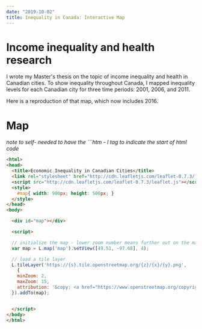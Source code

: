 ```yaml
---
date: "2019-10-02"
title: Inequality in Canada: Interactive Map
---
```


# Income inequality and health research

I wrote my Master's thesis on the topic of income inequality and health in Canadian cities. To show inequality throughout Canada, I mapped inequality levels for each Canadian city for three time periods: 2001, 2006, and 2011.

Here is a reproduction of that map, which now includes 2016.

# Map

*note to self- needed to have the ```htm - l tag to indicate the start of html code*

```html
<html>
<head>
  <title>Economic Inequality in Canadian Cities</title>
  <link rel="stylesheet" href="http://cdn.leafletjs.com/leaflet-0.7.3/leaflet.css"/>
  <script src="http://cdn.leafletjs.com/leaflet-0.7.3/leaflet.js"></script>
  <style>
    #map{ width: 900px; height: 500px; }
  </style>
</head>
<body>

  <div id="map"></div>

  <script>

  // initialize the map - lower zoom number means further out on the map
  var map = L.map('map').setView([49.51, -97.68], 4);

  // load a tile layer
  L.tileLayer('https://{s}.tile.openstreetmap.org/{z}/{x}/{y}.png',
    {
  	minZoom: 2,
    maxZoom: 15,
  	attribution: '&copy; <a href="https://www.openstreetmap.org/copyright">OpenStreetMap</a> contributors'
  }).addTo(map);


  </script>
</body>
</html>
```
